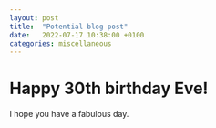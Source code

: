 ```yaml
---
layout: post
title:  "Potential blog post"
date:   2022-07-17 10:38:00 +0100
categories: miscellaneous
---
```

# Happy 30th birthday Eve!

I hope you have a fabulous day.
